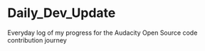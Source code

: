 # Daily_Dev_Update
Everyday log of my progress for the Audacity Open Source code contribution journey
